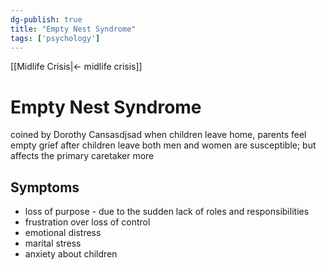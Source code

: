 ```yaml
---
dg-publish: true
title: "Empty Nest Syndrome"
tags: ['psychology']
---
```


[[Midlife Crisis|<- midlife crisis]]

# Empty Nest Syndrome
coined by Dorothy Cansasdjsad
when children leave home, parents feel empty 
grief after children leave 
both men and women are susceptible; but affects the primary caretaker more

## Symptoms 
- loss of purpose - due to the sudden lack of roles and responsibilities    
- frustration over loss of control
- emotional distress
- marital stress
- anxiety about children 
